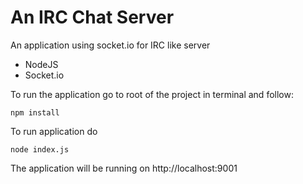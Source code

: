 
# An IRC Chat Server

An application using socket.io for IRC like server

 - NodeJS
 - Socket.io
 
To run the application go to root of the project in terminal and follow:

    npm install
To run application do 

    node index.js
The application will be running on http://localhost:9001 